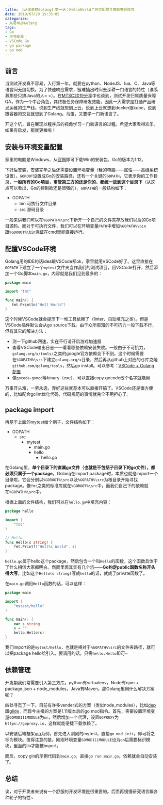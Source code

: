 ```yaml
---
title: 【从零单排Golang】第一话：HelloWorld？环境配置与依赖管理踩坑
date: 2019/07/20 19:35:05
categories:
- 从零单排Golang
tags:
- Go
- 环境变量
- VSCode Go
- go package
- go mod
---
```


## 前言

当测试开发真不容易，入行第一年，就要在python、NodeJS、lua、C、Java等语言间无缝切换。为了快速响应需求，挺难抽出时间去深耕一门语言的特性（诶羡慕那些只搞Java的人= =）。在[MTSC2019分享](https://utmhikari.github.io/2019/07/01/testlife_mtsc2019/)中也谈到，测试开发归属质量保障QA，作为一个中台角色，其终极任务保障研发效能，因此一大需求是打通产品研发运维的生产线。说到生产线就想到上云，说到上云就想到docker跟kube，说到跟容器的交互就想到了Golang。马蛋，又要学一门新语言了。

开这个坑，旨在展现以程序员的视角学习一门新语言的过程。希望大家看得欢乐。如果有启发，那就更棒啦！

## 安装与环境变量配置

家里的电脑是Windows，从[官网](https://golang.org/)即可下载Win的安装包。Go的版本为1.12。

下好后安装，安装完毕之后还需要设置环境变量（我的电脑——属性——高级系统设置）。`GOROOT`设置成Go的安装路径，还有一个关键的`GOPATH`，它表示你的工作目录，**一般所有的Go项目，甭管第三方的还是你的，都统一放到这个目录下**（从这点可以看出，Go的控制欲还是很强的）。`GOPATH`的一般结构如下：

<!-- more -->

- GOPATH
  - bin 可执行文件目录
  - src 源码目录

一般来讲我们可以在`%GOPATH%\src`下新开一个自己的文件夹存放我们以后的Go项目源码。而对于可执行文件，我们可以在环境变量`PATH`中增加`%GOPATH%\bin`跟`%GOROOT%\bin`保证在cmd里能直接运行。

## 配置VSCode环境

Golang用的IDE的话idea跟VSCode都ok，家里就用VSCode好了。这里直接在`GOPATH`下建立了一个`mytest`文件夹当作我们的测试项目，用VSCode打开，然后添加一个Go脚本`main.go`，内容就是我们见到最多的：

```go
package main

import "fmt"

func main() {
   fmt.Println("Hell World")
}
```

这个时候VSCode就会提示下一堆工具依赖了（linter、自动填充之类）。但是VSCode插件默认会从go source下载。由于众所周知的不可抗力一般下载不行，但有其它的解决方法：

- 测一下github网速，实在不行请开启游戏加速器
- 查看VSCode输出日志——看看哪些依赖安装失败。一般由于不可抗力，`golang.org/x/tools/`之类的google官方依赖会下不到。这个时候需要在`%GOPATH%\src`下建立`golang.org/x`目录，然后再从github上对应的仓库克隆`github.com/golang/tools`，然后go install。可以参考：[VSCode + Golang配置](https://blog.csdn.net/u013295518/article/details/78766086)
- 像`gocode-gomod`等binary（exe），可以直接copy gocode改个名字就能用

万事开头难，一劳永逸，弄好这些就基本可以直接开搞了。VSCode还是很方便的，比如配合golint优化代码，代码规范的事情就完全不用担心了。

## package import

再基于上面的mytest给个例子，文件结构如下：

- GOPATH
  - src
    - mytest
      - main.go
      - hello
        - hello.go

在Golang里，**单个目录下的直属go文件（也就是不包括子目录下的go文件），都必须只属于一个package**。Golang在import package时，本质也就是import一个目录啦，它会分别以`%GOROOT%\src`以及`%GOPATH%\src`为根目录开始寻找package。像`fmt`之类的标准库就在`%GOROOT%\src`中，而我们自己下的依赖就在`%GOPATH%\src`中。

根据上面的文件结构，我们可以在`hello.go`中填充内容：

```go
package hello

import (
    "fmt"
)

// Hello
func Hello(s string) {
    fmt.Printf("Hell%s World", s)
}
```

`hello.go`属于hello这个package，然后包含一个叫`Hello`的函数，这个函数具体干了什么相信大家都明白。然而里面其实有几个坑——**Go约定public函数名称开头得大写**，比如这个`Hello(s string)`写成`hello`的话，就成了private函数了。

在`main.go`调用`Hello`函数的话，可以这样：

```go
package main

import (
    "mytest/hello"
)

func main() {
    var s string
    s = ""
    hello.Hello(s)
}
```

我们import的是`mytest/hello`，也就是相对于`%GOPATH%\src`的文件夹路径，就可以把package hello给引入。要调用的话，只需`hello.Hello`即可~

## 依赖管理

开发期我们常需要引入第三方库。python有virtualenv，Node有npm + package.json + node_modules，Java有Maven，那Golang里用什么解决方案呢？

四处寻觅了一下，目前有许多vender式的方案（类似node_modules），比如[dep](https://github.com/golang/dep)跟[glide](https://github.com/Masterminds/glide)，而现今主推的方案是1.11版本后的go mod指令。首先，需要设置环境变量`GOMOD111MODULE`为`on`，然后增加一个代理，设置`GOPROXY`为`https://goproxy.io`，这样就能便捷下载依赖了。

以安装后端框架[gin](https://github.com/gin-gonic/gin)为例，首先进入刚刚的mytest，直接`go mod init`，即可将之标为模块。值得注意的是，刚刚环境变量`GOMOD111MODULE`设为`on`后需要标识模块，里面的lib才能被import。

而后，copy gin的示例代码到`main.go`，直接`go run main.go`，依赖就会自动安装了。

## 总结

诶，对于开发者来说有一个舒服的开发环境是很重要的。后面再慢慢研究语言跟各种轮子的特性~
